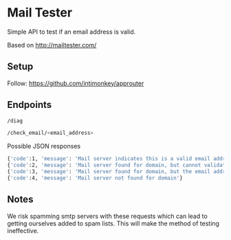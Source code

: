 # Mail Tester
Simple API to test if an email address is valid.

Based on http://mailtester.com/

## Setup

Follow: https://github.com/intimonkey/approuter

## Endpoints
```bash
/diag

/check_email/<email_address>
```
Possible JSON responses
```bash
{'code':1, 'message': 'Mail server indicates this is a valid email address'}
{'code':2, 'message': 'Mail server found for domain, but cannot validate the email address'}
{'code':3, 'message': 'Mail server found for domain, but the email address is not valid'}
{'code':4, 'message': 'Mail server not found for domain'}
```

## Notes

We risk spamming smtp servers with these requests which can lead to getting ourselves added to spam lists.  This will make the method of testing ineffective.
